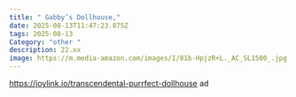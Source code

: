 ```yaml
---
title: " Gabby’s Dollhouse,"
date: 2025-08-13T11:47:23.875Z
tags: 2025-08-13
Category: "other "
description: 22.xx
image: https://m.media-amazon.com/images/I/81b-HpjzR+L._AC_SL1500_.jpg
---
```

https://joylink.io/transcendental-purrfect-dollhouse ad